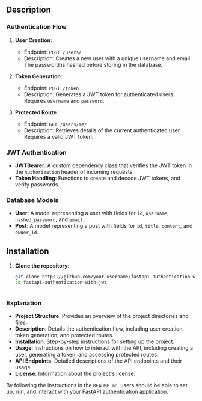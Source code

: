 
## Description

### Authentication Flow

1. **User Creation**:
   - Endpoint: `POST /users/`
   - Description: Creates a new user with a unique username and email. The password is hashed before storing in the database.

2. **Token Generation**:
   - Endpoint: `POST /token`
   - Description: Generates a JWT token for authenticated users. Requires `username` and `password`.

3. **Protected Route**:
   - Endpoint: `GET /users/me/`
   - Description: Retrieves details of the current authenticated user. Requires a valid JWT token.

### JWT Authentication

- **JWTBearer**: A custom dependency class that verifies the JWT token in the `Authorization` header of incoming requests.
- **Token Handling**: Functions to create and decode JWT tokens, and verify passwords.

### Database Models

- **User**: A model representing a user with fields for `id`, `username`, `hashed_password`, and `email`.
- **Post**: A model representing a post with fields for `id`, `title`, `content`, and `owner_id`.

## Installation

1. **Clone the repository**:

   ```bash
   git clone https://github.com/your-username/fastapi-authentication-with-jwt.git
   cd fastapi-authentication-with-jwt



### Explanation

- **Project Structure**: Provides an overview of the project directories and files.
- **Description**: Details the authentication flow, including user creation, token generation, and protected routes.
- **Installation**: Step-by-step instructions for setting up the project.
- **Usage**: Instructions on how to interact with the API, including creating a user, generating a token, and accessing protected routes.
- **API Endpoints**: Detailed descriptions of the API endpoints and their usage.
- **License**: Information about the project's license.

By following the instructions in the `README.md`, users should be able to set up, run, and interact with your FastAPI authentication application.
